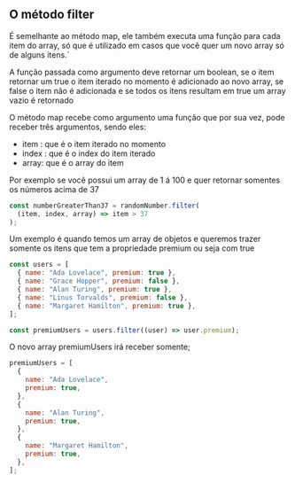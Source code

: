 ## O método filter

É semelhante ao método map, ele também executa uma função para cada item do array, só que é utilizado em casos que você quer um novo array só de alguns itens.`

A função passada como argumento deve retornar um boolean, se o item retornar um true o item iterado no momento é adicionado ao novo array, se false o item não é adicionada e se todos os itens resultam em true um array vazio é retornado

O método map recebe como argumento uma função que por sua vez, pode receber três argumentos, sendo eles:

- item : que é o item iterado no momento
- index : que é o index do item iterado
- array: que é o array do item

Por exemplo se você possui um array de 1 á 100 e quer retornar somentes os números acima de 37

```js
const numberGreaterThan37 = randomNumber.filter(
  (item, index, array) => item > 37
);
```

Um exemplo é quando temos um array de objetos e queremos trazer somente os itens que tem a propriedade premium ou seja com true

```js
const users = [
  { name: "Ada Lovelace", premium: true },
  { name: "Grace Hopper", premium: false },
  { name: "Alan Turing", premium: true },
  { name: "Linus Torvalds", premium: false },
  { name: "Margaret Hamilton", premium: true },
];

const premiumUsers = users.filter((user) => user.premium);
```

O novo array premiumUsers irá receber somente;

```js
premiumUsers = [
  {
    name: "Ada Lovelace",
    premium: true,
  },
  {
    name: "Alan Turing",
    premium: true,
  },
  {
    name: "Margaret Hamilton",
    premium: true,
  },
];
```
